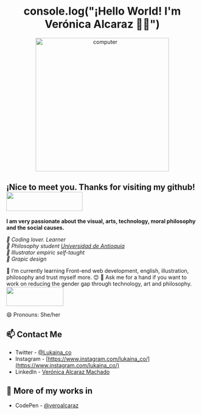 <h1 align="center">console.log("¡Hello World! I'm Verónica Alcaraz 👋🏽")</h1>

<p align="center"><img src="https://i.pinimg.com/originals/47/37/f3/4737f384e164cab17788950cca6a312c.gif" alt="computer" width="350"></p>

## ¡Nice to meet you. Thanks for visiting my github! <img src="https://i.pinimg.com/originals/61/28/05/612805e10a37f001a45e102d64453259.gif" width="200" height="50">

**I am very passionate about the visual, arts, technology, moral philosophy and the social causes.**

<em>🌸 Coding lover. Learner</br>
🌸 Philosophy student <a href="http://www.udea.edu.co/wps/portal/udea/web/inicio/!ut/p/z1/hY7LDoIwEEW_hQVbOiCY6q5BXCAKJhixGwOmFkyhpCD8vo0aExMfs5u5554MoihDtMmHiud9JZtc6P1Ap0c88x2buBBhwEsg2zQK3N0aIPbQ_h9AdQxfhoDu0zvyMsDK9rQhSDZp7CeL0HkCPxwholzI4vEuaYoJ5ogqdmaKKeuq9Lns-7abm2DCOI4Wl5ILZp1kbcKnSim7HmXvJGrrDC6eGCJiGDfCwP1f/dz/d5/L2dBISEvZ0FBIS9nQSEh/">Universidad de Antioquia</a></br>
🌸 Illustrator empiric self-taught</br>
🌸 Grapic design</em>

🌱 I’m currently learning Front-end web development, english, illustration, philosophy and 
trust myself more. 😊
💬 Ask me for a hand if you want to work on reducing the gender gap through technology, art and philosophy.<img src="https://media1.giphy.com/media/QsaiIvycrS0Yq4Apf7/source.gif" width="150" height="50">

😄 Pronouns: She/her

## 📫 Contact Me
- Twitter - [@Lukaina_co](https://twitter.com/Lukaina_co)
- Instagram - [https://www.instagram.com/lukaina_co/](https://www.instagram.com/lukaina_co/)
- LinkedIn - [Verónica Alcaraz Machado](https://www.linkedin.com/in/ver%C3%B3nica-alcaraz-machado-5114561aa/)

## 🔨 More of my works in
- CodePen - [@veroalcaraz](https://codepen.io/veroalcaraz)

<!--
**Lukaina/Lukaina** is a ✨ _special_ ✨ repository because its `README.md` (this file) appears on your GitHub profile.



